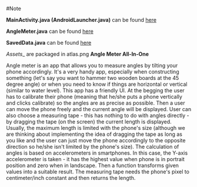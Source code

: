 #Note

__MainActivity.java (AndroidLauncher.java)__ can be found [here](https://github.com/KOgroup/AndroidApp/blob/master/src/com/kogroup/anglemeter/AndroidLauncher.java)

__AngleMeter.java__ can be found [here](https://github.com/KOgroup/AndroidApp/blob/master/core/src/com/kogroup/anglemeter/AngleMeter.java)

__SavedData.java__ can be found [here](https://github.com/KOgroup/AndroidApp/blob/master/core/src/com/kogroup/anglemeter/SavedData.java)

_Assets__ are packaged in atlas.png
__Angle Meter All-In-One__

Angle meter is an app that allows you to measure angles by tilting your phone accordingly. It's a very handy app, especially when constructing something (let's say you want to hammer two wooden boards at the 45 degree angle) or when you need to know if things are horizontal or vertical (similar to water level). This app has a friendly UI. At the begging the user has to calibrate their phone (meaning that he/she puts a phone vertically and clicks calibrate) so the angles are as precise as possible. Then a user can move the phone freely and the current angle will be displayed. User can also choose a measuring tape - this has nothing to do with angles directly - by dragging the tape (on the screen) the current length is displayed. Usually, the maximum length is limited with the phone's size (although we are thinking about implementing the idea of dragging the tape as long as you like and the user can just move the phone accordingly to the opposite direction so he/she isn't limited by the phone's size). The calculation of angles is based on accelerometers in smartphones. In this case, the Y-axis accelerometer is taken - it has the highest value when phone is in portrait position and zero when in landscape. Then a function transforms given values into a suitable result. The measuring tape needs the phone's pixel to centimeter/inch constant and then returns the length.
